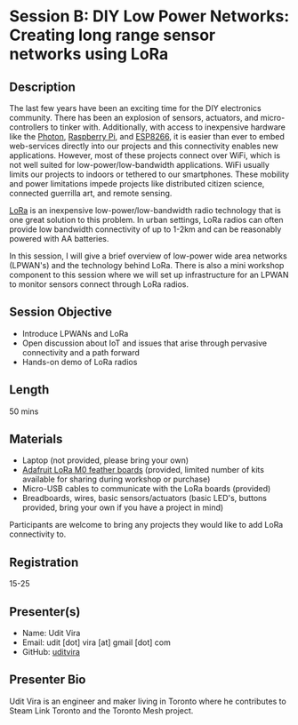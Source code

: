 # Session B: DIY Low Power Networks: Creating long range sensor networks using LoRa

## Description

The last few years have been an exciting time for the DIY electronics community. There has been an explosion of sensors, actuators, and micro-controllers to tinker with. Additionally, with access to inexpensive hardware like the [Photon](https://store.particle.io/), [Raspberry Pi](https://www.raspberrypi.org/), and [ESP8266](https://en.wikipedia.org/wiki/ESP8266), it is easier than ever to embed web-services directly into our projects and this connectivity enables new applications. However, most of these projects connect over WiFi, which is not well suited for low-power/low-bandwidth applications. WiFi usually limits our projects to indoors or tethered to our smartphones. These mobility and power limitations impede projects like distributed citizen science, connected guerrilla art, and remote sensing.

[LoRa](https://www.lora-alliance.org/) is an inexpensive low-power/low-bandwidth radio technology that is one great solution to this problem. In urban settings, LoRa radios can often provide low bandwidth connectivity of up to 1-2km and can be reasonably powered with AA batteries.

In this session, I will give a brief overview of low-power wide area networks (LPWAN's) and the technology behind LoRa. There is also a mini workshop component to this session where we will set up infrastructure for an LPWAN to monitor sensors connect through LoRa radios.

## Session Objective

* Introduce LPWANs and LoRa
* Open discussion about IoT and issues that arise through pervasive connectivity and a path forward
* Hands-on demo of LoRa radios

## Length

50 mins

## Materials
* Laptop (not provided, please bring your own)
* [Adafruit LoRa M0 feather boards](https://www.adafruit.com/products/3178) (provided, limited number of kits available for sharing during workshop or purchase)
* Micro-USB cables to communicate with the LoRa boards (provided)
* Breadboards, wires, basic sensors/actuators (basic LED's, buttons provided, bring your own if you have a project in mind)

Participants are welcome to bring any projects they would like to add LoRa connectivity to.

## Registration

15-25

## Presenter(s)

* Name: Udit Vira
* Email: udit [dot] vira [at] gmail [dot] com
* GitHub: [uditvira](https://github.com/uditvira)  

## Presenter Bio

Udit Vira is an engineer and maker living in Toronto where he contributes to Steam Link Toronto and the Toronto Mesh project.
